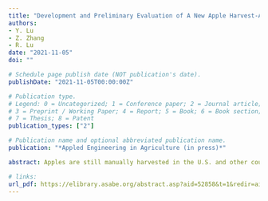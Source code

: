 ```yaml
---
title: "Development and Preliminary Evaluation of A New Apple Harvest-Assist and In-field Sorting Machine"
authors:
- Y. Lu
- Z. Zhang
- R. Lu
date: "2021-11-05"
doi: ""

# Schedule page publish date (NOT publication's date).
publishDate: "2021-11-05T00:00:00Z"

# Publication type.
# Legend: 0 = Uncategorized; 1 = Conference paper; 2 = Journal article;
# 3 = Preprint / Working Paper; 4 = Report; 5 = Book; 6 = Book section;
# 7 = Thesis; 8 = Patent
publication_types: ["2"]

# Publication name and optional abbreviated publication name.
publication: "*Appled Engineering in Agriculture (in press)*"

abstract: Apples are still manually harvested in the U.S. and other countries, which contributes to high labor and production costs. Currently, no presorting is performed at harvest or in the field, which could incur significant postharvest cost or even economic loss to growers, when a high percentage of culls are present in harvested apples. Hence, technologies that integrate harvest assist and in-field sorting (HAIS) functionalities would be greatly beneficial to the apple industry by enhancing both harvest efficiency and postharvest cost savings. A new apple HAIS prototype machine was recently developed, which includes adjustable picking platforms with fruit receiving conveyors covering the entire height of trees, an imaging-based grading and sorting system that is capable of sorting apples for color and size at a speed up to 12 apples/s, an automatic bin filling system for handling graded fruit in bins, and a computer-controlled hydraulic system for automatic handling of empty and full bins. Inhouse developed operating software is fully integrated with the machine for automatic control of fruit grading and sorting and bin filling and handling. Laboratory tests showed superior performance of the machine in fruit grading and sorting, bin filling and handling. Field tests and demonstration (https://www.youtube.com/watch?v=21SB9FJjf2M) conducted in a commercial orchard in 2019 harvest season showed that only 0.4% of harvested fruit were downgraded due to bruising, which exceeded the industry’s requirement for harvest-induced apple bruising. With further improvements, the HAIS machine can be used for commercial harvesting and infield presorting of apples.

# links:
url_pdf: https://elibrary.asabe.org/abstract.asp?aid=52858&t=1&redir=aid=52858&confalias=&redir=[volume=0&issue=0&conf=aeaj&orgconf=aeaj0000]&redirType=toc_journals.asp&redirType=toc_journals.asp
---
```

